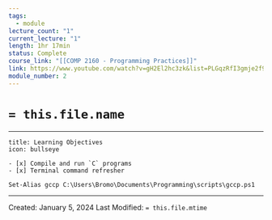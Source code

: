 ```yaml
---
tags:
  - module
lecture_count: "1"
current_lecture: "1"
length: 1hr 17min
status: Complete
course_link: "[[COMP 2160 - Programming Practices]]"
link: https://www.youtube.com/watch?v=gH2El2hc3zk&list=PLGqzRfI3gmje2f9SN2OBtfgb3bqnVkzg1&index=2&t=1s
module_number: 2
---
```

# `= this.file.name`
---

```ad-hint
title: Learning Objectives
icon: bullseye

- [x] Compile and run `C` programs
- [x] Terminal command refresher 

```

```
Set-Alias gccp C:\Users\Bromo\Documents\Programming\scripts\gccp.ps1
```

---
Created: January 5, 2024
Last Modified: `= this.file.mtime`
